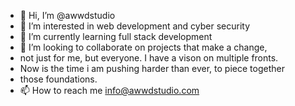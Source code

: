 - 👋 Hi, I’m @awwdstudio
- 👀 I’m interested in web development and cyber security
- 🌱 I’m currently learning full stack development
- 💞️ I’m looking to collaborate on projects that make a change,
-   not just for me, but everyone. I have a vison on multiple fronts.
-   Now is the time i am pushing harder than ever, to piece together
-   those foundations. 
- 📫 How to reach me info@awwdstudio.com

<!---
awwdstudio/awwdstudio is a ✨ special ✨ repository because its `README.md` (this file) appears on your GitHub profile.
You can click the Preview link to take a look at your changes.
--->
